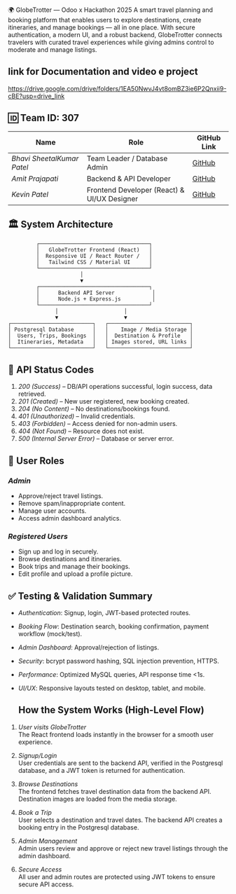 🌍 GlobeTrotter — Odoo x Hackathon 2025
A smart travel planning and booking platform that enables users to explore destinations, create itineraries, and manage bookings — all in one place. With secure authentication, a modern UI, and a robust backend, GlobeTrotter connects travelers with curated travel experiences while giving admins control to moderate and manage listings.

## link for Documentation and video e project
https://drive.google.com/drive/folders/1EA50NwvJ4vt8omBZ3ie6P2Qnxii9-cBE?usp=drive_link


## 🆔 Team ID: 307

| Name                         | Role                                        | GitHub Link                                                          |
| ---------------------------- | ------------------------------------------- | -------------------------------------------------------------------- |
| *Bhavi SheetalKumar Patel* | Team Leader / Database Admin                | [GitHub](https://github.com/bhavipate/Team-307-GlobeTrotter)         |
| *Amit Prajapati*           | Backend & API Developer                     | [GitHub](https://github.com/amitprajapati0702/Team-307-GlobeTrotter) |
| *Kevin Patel*              | Frontend Developer (React) & UI/UX Designer | [GitHub](https://github.com/kevinpatel-2205/Team-307-GlobeTrotter)   |


## 🏛 System Architecture


             ┌───────────────────────────────────┐
             │   GlobeTrotter Frontend (React)   │
             │  Responsive UI / React Router /   │
             │   Tailwind CSS / Material UI      │
             └───────────────────────────────────┘
                           │
                           ▼
             ┌───────────────────────────────────┐
             │      Backend API Server            │
             │      Node.js + Express.js          │
             └───────────────────────────────────┘
                   │                     │
                   ▼                     ▼
    ┌──────────────────────────┐   ┌──────────────────────────┐
    │ Postgresql Database      │   │    Image / Media Storage │
    │  Users, Trips, Bookings  │   │  Destination & Profile   │
    │  Itineraries, Metadata   │   │ Images stored, URL links │
    └──────────────────────────┘   └──────────────────────────┘




## 📡 API Status Codes

1. *200 (Success)* – DB/API operations successful, login success, data retrieved.
2. *201 (Created)* – New user registered, new booking created.
3. *204 (No Content)* – No destinations/bookings found.
4. *401 (Unauthorized)* – Invalid credentials.
5. *403 (Forbidden)* – Access denied for non-admin users.
6. *404 (Not Found)* – Resource does not exist.
7. *500 (Internal Server Error)* – Database or server error.


## 👥 User Roles

### *Admin*

* Approve/reject travel listings.
* Remove spam/inappropriate content.
* Manage user accounts.
* Access admin dashboard analytics.

### *Registered Users*

* Sign up and log in securely.
* Browse destinations and itineraries.
* Book trips and manage their bookings.
* Edit profile and upload a profile picture.


## ✅ Testing & Validation Summary

* *Authentication*: Signup, login, JWT-based protected routes.
* *Booking Flow*: Destination search, booking confirmation, payment workflow (mock/test).
* *Admin Dashboard*: Approval/rejection of listings.
* *Security*: bcrypt password hashing, SQL injection prevention, HTTPS.
* *Performance*: Optimized MySQL queries, API response time <1s.
* *UI/UX*: Responsive layouts tested on desktop, tablet, and mobile.

  ## How the System Works (High-Level Flow)

1. *User visits GlobeTrotter*  
   The React frontend loads instantly in the browser for a smooth user experience.

2. *Signup/Login*  
   User credentials are sent to the backend API, verified in the Postgresql database, and a JWT token is returned for authentication.

3. *Browse Destinations*  
   The frontend fetches travel destination data from the backend API. Destination images are loaded from the media storage.

4. *Book a Trip*  
   User selects a destination and travel dates. The backend API creates a booking entry in the Postgresql database.

5. *Admin Management*  
   Admin users review and approve or reject new travel listings through the admin dashboard.

6. *Secure Access*  
   All user and admin routes are protected using JWT tokens to ensure secure API access.
